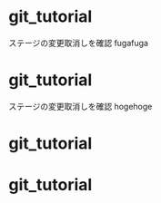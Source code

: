 # git_tutorial
ステージの変更取消しを確認
fugafuga
# git_tutorial
ステージの変更取消しを確認
hogehoge
# git_tutorial
# git_tutorial
